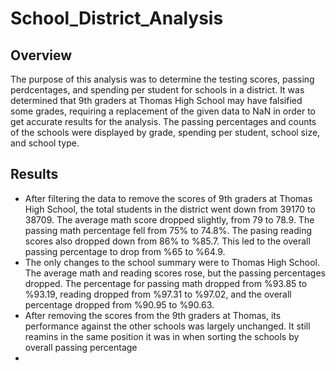 # School_District_Analysis
## Overview
  The purpose of this analysis was to determine the testing scores, passing perdcentages, and spending per student for schools in a district. It was determined that 9th graders at Thomas High School may have falsified some grades, requiring a replacement of the given data to NaN in order to get accurate results for the analysis. The passing percentages and counts of the schools were displayed by grade, spending per student, school size, and school type.

## Results
 - After filtering the data to remove the scores of 9th graders at Thomas High School, the total students in the district went down from 39170 to 38709. The average math score dropped slightly, from 79 to 78.9. The passing math percentage fell from 75% to 74.8%. The pasing reading scores also dropped down from 86% to %85.7. This led to the overall passing percentage to drop from %65 to %64.9.
 - The only changes to the school summary were to Thomas High School. The average math and reading scores rose, but the passing percentages dropped. The percentage for passing math dropped from %93.85 to %93.19, reading dropped from %97.31 to %97.02, and the overall percentage dropped from %90.95 to %90.63.
 - After removing the scores from the 9th graders at Thomas, its performance against the other schools was largely unchanged. It still reamins in the same position it was in when sorting the schools by overall passing percentage
 - 
